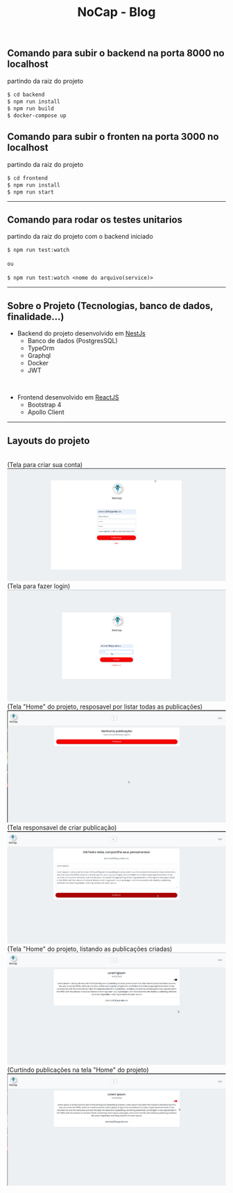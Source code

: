 <!-- <p align="center" style="wisth: 200px">
  <img style="with: 200px" src="frontend/src/images/nocap.png" />
</p> -->
<h1 align="center">NoCap - Blog</h1><br>

## Comando para subir o backend na porta 8000 no localhost
partindo da raiz do projeto
```
$ cd backend
$ npm run install
$ npm run build
$ docker-compose up
```

## Comando para subir o fronten na porta 3000 no localhost
partindo da raiz do projeto
```
$ cd frontend
$ npm run install
$ npm run start
```
------------------------------------------------------
## Comando para rodar os testes unitarios
partindo da raiz do projeto com o backend iniciado
```
$ npm run test:watch

ou

$ npm run test:watch <nome do arquivo(service)>
```
-----------------------------------------------------
## Sobre o Projeto (Tecnologias, banco de dados, finalidade...)
- Backend do projeto desenvolvido em [NestJs](https://nestjs.com/)
    - Banco de dados (PostgresSQL)
    - TypeOrm
    - Graphql
    - Docker
    - JWT

<br>

- Frontend desenvolvido em [ReactJS](https://pt-br.reactjs.org/)
    - Bootstrap 4
    - Apollo Client


-----------------------------------------------------
## Layouts do projeto
<br>
(Tela para criar sua conta)
<img src="frontend/src/images/1.png">

<br>
(Tela para fazer login)
<img src="frontend/src/images/2.png">

<br>
(Tela "Home" do projeto, resposavel por listar todas as publicações)
<img src="frontend/src/images/3.png">

<br>
(Tela responsavel de criar publicação)
<img src="frontend/src/images/4.png">

<br>
(Tela "Home" do projeto, listando as publicações criadas)
<img src="frontend/src/images/5.png">

<br>
(Curtindo publicações na tela "Home" do projeto)
<img src="frontend/src/images/6.png">
